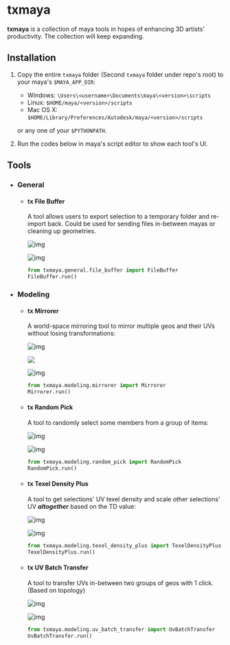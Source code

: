 # txmaya


__txmaya__ is a collection of maya tools in hopes of enhancing 3D artists' productivity. The collection will keep expanding. 



## Installation

1. Copy the entire `txmaya` folder (Second `txmaya` folder under repo's root) to your maya's `$MAYA_APP_DIR`:

    - Windows: `\Users\<username>\Documents\maya\<version>\scripts`
    - Linux:    `$HOME/maya/<version>/scripts`
    - Mac OS X: `$HOME/Library/Preferences/Autodesk/maya/<version>/scripts`

    or any one of your `$PYTHONPATH`.

2. Run the codes below in maya's script editor to show each tool's UI.

## Tools

- ### General
    
    -  #### tx File Buffer
        
        A tool allows users to export selection to a temporary folder and re-import back. Could be used for sending files in-between mayas or cleaning up geometries.
        
        ![img](./docs/images/txFileBuffer_ui.jpg)

        ![img](./docs/images/txFileBuffer_demo.gif)
                
        ```python
        from txmaya.general.file_buffer import FileBuffer
        FileBuffer.run()
        ```
    
- ### Modeling
    
    - #### tx Mirrorer
    
        A world-space mirroring tool to mirror multiple geos and their UVs without losing transformations:
    
        ![img](./docs/images/txMirrorer_ui.jpg)

        <img src="./docs/images/txMirrorer_ui.jpg">

        ![img](./docs/images/txMirrorer_demo.gif)

        ```python
        from txmaya.modeling.mirrorer import Mirrorer
        Mirrorer.run()
        ```
           
    - #### tx Random Pick
        
        A tool to randomly select some members from a group of items:
    
        ![img](./docs/images/txRandomPick_ui.jpg)

        ![img](./docs/images/txRandomPick_demo.gif)
    
        ```python
        from txmaya.modeling.random_pick import RandomPick
        RandomPick.run()
        ```

    - #### tx Texel Density Plus
    
        A tool to get selections' UV texel density and scale other selections' UV __*altogether*__ based on the TD value:
    
        ![img](./docs/images/txTexelDensityPlus_ui.jpg)

        ![img](./docs/images/txTexelDensityPlus_demo.gif)
    
        ```python
        from txmaya.modeling.texel_density_plus import TexelDensityPlus
        TexelDensityPlus.run()
        ```
    
    - #### tx UV Batch Transfer
        
        A tool to transfer UVs in-between two groups of geos with 1 click. (Based on topology)
        
        ![img](./docs/images/txUvBatchTransfer_ui.jpg)

        ![img](./docs/images/txUvBatchTransfer_demo.gif)
        
        ```python
        from txmaya.modeling.uv_batch_transfer import UvBatchTransfer
        UvBatchTransfer.run()
        ```
    


